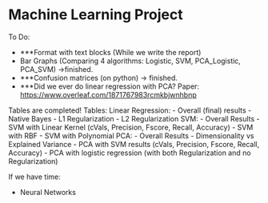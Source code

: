 # Machine Learning Project
To Do:  
- ***Format with text blocks (While we write the report)
- Bar Graphs (Comparing 4 algorithms: Logistic, SVM, PCA_Logistic, PCA_SVM) ->finished. 
- ***Confusion matrices (on python) -> finished. 
- ***Did we ever do linear regression with PCA? 
Paper: 
https://www.overleaf.com/1871767983rcmkbjwnhbnp

Tables are completed! 
    Tables: 
        Linear Regression: 
            - Overall (final) results
            - Native Bayes 
            - L1 Regularization
            - L2 Regularization 
        SVM: 
            - Overall Results 
            - SVM with Linear Kernel (cVals, Precision, Fscore, Recall, Accuracy)
            - SVM with RBF
            - SVM with Polynomial 
        PCA: 
            - Overall Results 
            - Dimensionality vs Explained Variance
            - PCA with SVM results (cVals, Precision, Fscore, Recall, Accuracy)
            - PCA with logistic regression (with both Regularization and no Regularization)
            
If we have time: 
- Neural Networks 
